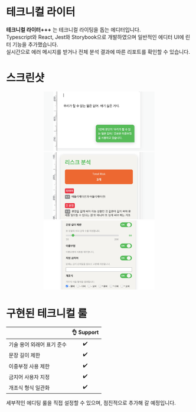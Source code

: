 # 테크니컬 라이터

**테크니컬 라이터+++** 는 테크니컬 라이팅을 돕는 에디터입니다.  
Typescript와 React, Jest와 Storybook으로 개발하였으며 일반적인 에디터 UI에 린터 기능을 추가했습니다.  
실시간으로 에러 메시지를 받거나 전체 분석 결과에 따른 리포트를 확인할 수 있습니다.  

# 스크린샷

<p align="center">
  <img src="/public/readme/writer1.png" alt="실시간 메시지 알림 화면" width="300">
  <img src="/public/readme/writer2.png" alt="분석 리포트 화면" width="300">
  <img src="/public/readme/writer3.png" alt="에디팅 룰 설정 화면" width="300">
</p>

# 구현된 테크니컬 룰
|                            | 👌 Support  |
| -------------------------- | :----------------: |
| 기술 용어 외래어 표기 준수        |         ✔️         |
| 문장 길이 제한                 |         ✔️         |
| 이중부정 사용 제한              |         ✔️         |
| 금지어 사용자 지정              |         ✔️         |
| 개조식 형식 일관화              |         ✔️         |

세부적인 에디팅 룰을 직접 설정할 수 있으며, 점진적으로 추가해 갈 예정입니다.  
